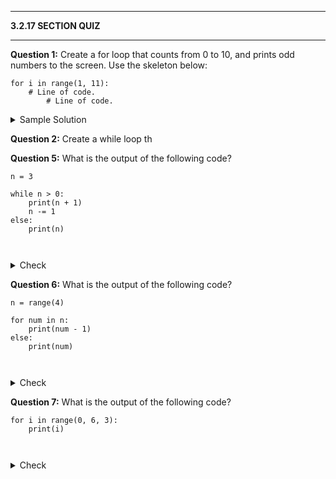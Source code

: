 
---

**3.2.17 SECTION QUIZ**

---

**Question 1:** Create a for loop that counts from 0 to 10, and prints odd numbers to the screen. Use the skeleton below:

```
for i in range(1, 11):
    # Line of code.
        # Line of code.
```

<details>
  <summary>Sample Solution</summary>

  ```python
  for i in range(0, 11):
      if i % 2 != 0:
          print(i)
  ```
</details>

**Question 2:** Create a while loop th



**Question 5:** What is the output of the following code?

```
n = 3
 
while n > 0:
    print(n + 1)
    n -= 1
else:
    print(n)
 
 
```

<details>
  <summary>Check</summary>

  ```Output
  4
  3
  2
  0
  ```
</details>


**Question 6:** What is the output of the following code?

```
n = range(4)
 
for num in n:
    print(num - 1)
else:
    print(num)
 
   
```

<details>
  <summary>Check</summary>

  ```Output
  -1
  0
  1
  2
  3
  ```
</details>



**Question 7:** What is the output of the following code?

```
for i in range(0, 6, 3):
    print(i)
 
 
```

<details>
  <summary>Check</summary>

  ```Output
  0
  3
  ```
</details>
